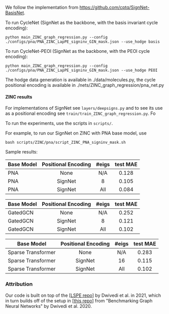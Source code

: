 We follow the implementation from https://github.com/cptq/SignNet-BasisNet. 

To run CycleNet (SignNet as the backbone, with the basis invariant cycle encoding):

```
python main_ZINC_graph_regression.py --config ./configs/pna/PNA_ZINC_LapPE_signinv_GIN_mask.json --use_hodge basis
```

To run CycleNet-PEOI (SignNet as the backbone, with the PEOI cycle encoding):

```
python main_ZINC_graph_regression.py --config ./configs/pna/PNA_ZINC_LapPE_signinv_GIN_mask.json --use_hodge PEOI
```

The hodge data generation is available in ./data/molecules.py, the cycle positional encoding is available in ./nets/ZINC_graph_regression/pna_net.py



#### ZINC results

For implementations of SignNet see `layers/deepsigns.py` and to see its use as a positional encoding see `train/train_ZINC_graph_regression.py`. Fo

To run the experiments, use the scripts in `scripts/`.

For example, to run our SignNet on ZINC with PNA base model, use 
```
bash scripts/ZINC/pna/script_ZINC_PNA_signinv_mask.sh
```

Sample results:

| Base Model | Positional Encoding | #eigs | test MAE |
|----------|:---:|:---:|:---:|
| PNA | None | N/A | 0.128 |
| PNA| SignNet | 8 | 0.105 |
| PNA | SignNet | All | 0.084 |

| Base Model | Positional Encoding | #eigs | test MAE |
|----------|:---:|:---:|:---:|
| GatedGCN | None | N/A | 0.252 |
| GatedGCN | SignNet | 8 | 0.121 |
| GatedGCN | SignNet | All | 0.102 |

| Base Model | Positional Encoding | #eigs | test MAE |
|----------|:---:|:---:|:---:|
| Sparse Transformer | None | N/A | 0.283 |
| Sparse Transformer | SignNet | 16 | 0.115 |
| Sparse Transformer | SignNet | All | 0.102 |



### Attribution
Our code is built on top of the [[LSPE repo](https://github.com/vijaydwivedi75/gnn-lspe)] by Dwivedi et al. in 2021, which in turn builds off of the setup in [[this repo](https://github.com/graphdeeplearning/benchmarking-gnns)] from "Benchmarking Graph Neural Networks" by Dwivedi et al. 2020.
